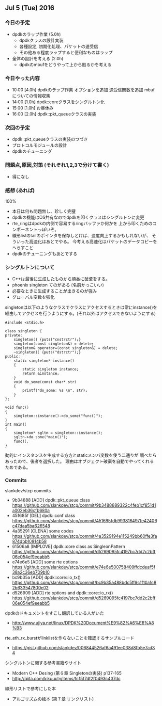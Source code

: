 

## Jul 5 (Tue) 2016 

### 今日の予定

 - dpdkのラップ作業 (5.0h)
      - dpdkクラスの設計実装
      - 各種設定, 初期化処理、パケットの送受信
      - その他ある程度ラップすると便利なものはラップ
 - 全体の設計を考える (2.0h)
     - dpdkのmbufをどうやって上から触るかを考える


### 今日やった内容
 
 - 10:00 [4.0h] dpdkのラップ作業
      オプションを追加
	  送受信関数を追加
	  mbufについての情報収集
 - 14:00 [1.0h] dpdk::coreクラスをシングルトン化
 - 15:00 [1.0h] お昼休み
 - 16:00 [2.0h] dpdk::pkt_queueクラスの実装



### 次回の予定
 
 - dpdk::pkt_queueクラスの実装のつづき
 - プロトコルモジュールの設計
 - dpdkのチューニング


### 問題点,原因,対策 (それぞれ1,2,3で分けて書く)

 - 得になし


### 感想 (あれば)

100% 

 - 本日は何も問題無し、珍しく完璧
 - dpdkの機能はOS共有なのでdpdkを叩くクラスはシングルトンに変更
 - rte_ringはdpdkの内側で容易するringバッファか何かを
   上から叩くためのコンポーネントっぽいぞ。
 - 線形listのtailのポインタを保存しとけば、速度向上するかもしれないが、
   そういった高速化はあとでやる。
   今考える高速化はパケットのデータコピーをへらすこと
 - dpdkのチューニングもあとでする




### シングルトンについて

 - C++は最後に生成したものから順番に破棄をする。
 - phoenix singleton てのがある (名前かっこいい)
 - 必要なときに生成することが出きるのが強み
 - グローバル変数を強化

singletonは以下のようなクラスでクラスにアクセスするときは常にinstance()を
経由してアクセスを行うようにする。(それ以外はアクセスできないようにする)


```
#include <stdio.h>

class singleton {
private:
	singleton() {puts("cnstrctr");}
	singleton(const singleton&) = delete;
	singleton& operator=(const singleton&) = delete;
	~singleton() {puts("dstrctr");}
public:
	static singleton* instance()
    {
        static singleton instance;
        return &instance;
    }
	void do_some(const char* str) 
    {
        printf("do_some: %s \n", str);
    }
};

void func()
{
    singleton::instance()->do_some("func()");
}
int main()
{
    singleton* sgltn = singleton::instance();
    sgltn->do_some("main()");
    func();
}
```

動的にインスタンスを生成する方方とstaticメンバ変数を使う二通りが
調べたらあったので、後者を選択した。
理由はオブジェクト破棄を自動でやってくれるためである。




### Commits

slankdev/stcp commits
 * 9b34888 [ADD] dpdk::pkt_queue class
   https://github.com/slankdev/stcp/commit/9b3488889322c4feb1cf851d1a002eb36cfb680a
 * 451685f [DEL] dpdk::conf class
   https://github.com/slankdev/stcp/commit/451685fdb993818497fe42406c47daa5ba626548
 * 4a35291 [CLENA] some codes
   https://github.com/slankdev/stcp/commit/4a3529194e115249bb60ffe3fa874dbb10814b58
 * 61506a8 [IMPLOVE] dpdk::core class as SingleonPattern
   https://github.com/slankdev/stcp/commit/d5269095fc4197bc7dd2c2bff06e054ef9eeabb5
 * e74e6e5 [ADD] some rte options
   https://github.com/slankdev/stcp/commit/e74e6e500758409ffdcdeaf5f38a2c36eb709b10 
 * bc9b35a [ADD] dpdk::core::io_tx()
   https://github.com/slankdev/stcp/commit/bc9b35a488bdc5ff9c1f10a1c82b633547800e02
 * d526909 [ADD] rte options and dpdk::core::io_rx()
   https://github.com/slankdev/stcp/commit/d5269095fc4197bc7dd2c2bff06e054ef9eeabb5

dpdkのドキュメントをすこし翻訳している人がいた
 - http://www.ujiya.net/linux/DPDK%20Document%E9%82%A6%E8%A8%B3

rte_eth_rx_burstがlinklistを作らないことを確認するサンプルコード
 - https://gist.github.com/slankdev/006844526af6a491ee038d8fb5e7ad34

シングルトンに関する参考書籍やサイト
 - Modern C++ Desing (第６章 Singletonの実装) p137-165
 - http://qiita.com/kikuuuty/items/fcf5f7df2f0493c437dc

線形リストで参考にした本
 - アルゴリズムの絵本 (第７章 リンクリスト)



